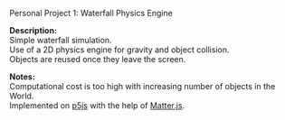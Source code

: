 Personal Project 1: Waterfall Physics Engine

**Description:**  
Simple waterfall simulation.  
Use of a 2D physics engine for gravity and object collision.  
Objects are reused once they leave the screen.  

**Notes:**  
Computational cost is too high with increasing number of objects in the World.  
Implemented on [p5js](https://p5js.org/) with the help of [Matter.js](http://brm.io/matter-js/).  
